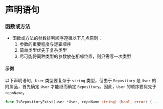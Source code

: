 # 声明语句

### 函数或方法

- 函数或方法的参数排列顺序遵循以下几点原则：
	1. 参数的重要程度与逻辑顺序
	2. 简单类型优先于复杂类型
	3. 尽可能将同种类型的参数放在相邻位置，则只需写一次类型
	
#### 示例

以下声明语句，`User` 类型要复杂于 `string` 类型，但由于 `Repository` 是 `User` 的附属品，首先确定 `User` 才能继而确定 `Repository`。因此，`User` 的顺序要优先于 `repoName`。

```Go
func IsRepositoryExist(user *User, repoName string) (bool, error) { ...
```
